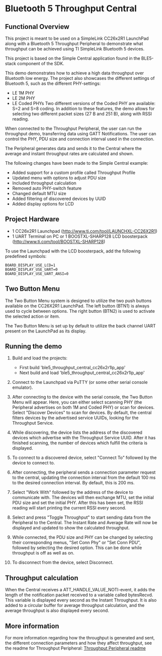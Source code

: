 # Bluetooth 5 Throughput Central

## Functional Overview

This project is meant to be used on a SimpleLink CC26x2R1 LaunchPad along with a 
Bluetooth 5 Throughput Peripheral to demonstrate what throughput can be 
achieved using TI SimpleLink Bluetooth 5 devices.

This project is based on the Simple Central application found in the BLE5-stack
component of the SDK.

This demo demonstrates how to achieve a high data throughput over Bluetooth low 
energy. The project also showcases the different settings of Bluetooth 5, such as 
the different PHY-settings: 
- LE 1M PHY
- LE 2M PHY 
- LE Coded PHYs
Two different versions of the Coded PHY are available: S=2 and S=8 coding. In 
addition to these features, the demo allows for selecting two different packet 
sizes (27 B and 251 B), along with RSSI reading.

When connected to the Throughput Peripheral, the user can run the throughput 
demo, transferring data using GATT Notifications. The user can 
control the PHY, PDU size and connection interval used in the connection. 

The Peripheral generates data and sends it to the Central where the average and
instant throughput rates are calculated and shown.

The following changes have been made to the Simple Central example:
- Added support for a custom profile called Throughput Profile
- Updated menu with options to adjust PDU size
- Included throughput calculation
- Removed auto PHY-switch feature
- Changed default MTU size
- Added filtering of discovered devices by UUID
- Added display options for LCD

## Project Hardware
- 1 CC26x2R1 Launchpad (http://www.ti.com/tool/LAUNCHXL-CC26X2R1)
- 1 UART Terminal on PC or 1 BOOSTXL-SHARP128 LCD boosterpack (http://www.ti.com/tool/BOOSTXL-SHARP128)

To use the Launchpad with the LCD boosterpack, add the following predefined 
symbols:
	
	BOARD_DISPLAY_USE_LCD=1
	BOARD_DISPLAY_USE_UART=0
  	BOARD_DISPLAY_USE_UART_ANSI=0

## Two Button Menu

The Two Button Menu system is designed to utilize the two push buttons available
on the CC26X2R1 LaunchPad. The left button (BTN1) is always used to cycle
between options. The right button (BTN2) is used to activate the selected action
or item.

The Two Button Menu is set up by default to utilize the back channel UART
present on the LaunchPad as its display.

## Running the demo

1.  Build and load the projects:
	- First build 'ble5_throughput_central_cc26x2r1lp_app'
	- Next build and load 'ble5_throughput_central_cc26x2r1lp_app'

2. 	Connect to the Launchpad via PuTTY (or some other serial console emulator).

3.	After connecting to the device with the serial console, the Two Button Menu
	will appear. Here, you can either select scanning PHY (the Peripheral 
	advertises on both 1M and Coded PHY) or scan for devices.
	Select "Discover Devices" to scan for devices. By default, the central 
	filters devices by the advertised service UUIDs, looking for the Throughput
	Service.
	
4. 	While discovering, the device lists the address of the discovered devices 
	which advertise with the Throughput Service UUID. After it has finished 
	scanning, the number of devices which fulfill the criteria is displayed.
	
5.	To connect to a discovered device, select "Connect To" followed by the 
	device to connect to.

6.	After connecting, the peripheral sends a connection parameter request to the
	central, updating the connection interval from the default 100 ms to the 
	desired connection interval. By default, this is 200 ms.
	
7.	Select "Work With" followed by the address of the device to communicate with.
	The devices will then exchange MTU, set the initial PDU size and set the 
	initial PHY. After this has been set, the RSSI reading will start 
	printing the current RSSI every second.

8.  Select and press "Toggle Throughput" to start sending data from the Peripheral
	to the Central. The Instant Rate and Average Rate will now be displayed and
	updated to show the calculated throughput.

9. 	While connected, the PDU size and PHY can be changed by selecting their 
	corresponding menus, "Set Conn Phy" or "Set Conn PDU", followed by selecting
	the desired option. This can be done while throughput is off as well as on.
	
10. To disconnect from the device, select Disconnect. 

## Throughput calculation
When the Central receives a ATT_HANDLE_VALUE_NOTI-event, it adds the length of
the notification packet received to a variable called bytesRecvd. This variable
is displayed every second as the Instant Throughput. It is also added 
to a circular buffer for average throughput calculation, and the average throughput
is also displayed every second.

## More information

For more information regarding how the throughput is generated and sent, the different 
connection parameters and how they affect throughput, see the readme for Throughput 
Peripheral: 
[Throughput Peripheral readme](./../throughput_peripheral/readme.md)
